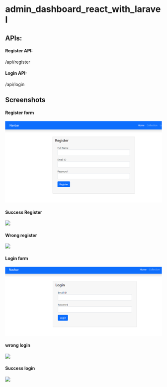 # admin_dashboard_react_with_laravel

## APIs:
#### Register API:
/api/register

#### Login API:
/api/login

## Screenshots

#### Register form
<img src="/screenshots/Register.png">

#### Success Register
<img src="/screenshots/success%20%register.png">

#### Wrong register
<img src="/screenshots/validation%20%error.png">

#### Login form
<img src="/screenshots/Login.png">

#### wrong login
<img src="/screenshots/Login%20%wrong%20%email%20%or%20%password.png">

#### Success login
<img src="/screenshots/Success%20%login.png">
